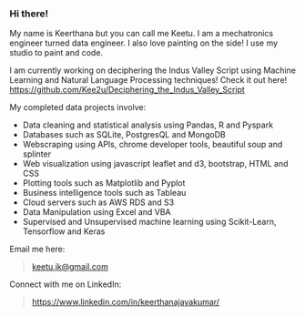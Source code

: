 ### Hi there! 

My name is Keerthana but you can call me Keetu. I am a mechatronics engineer turned data engineer. I also love painting on the side! I use my studio to paint and code.

I am currently working on deciphering the Indus Valley Script using Machine Learning and Natural Language Processing techniques! Check it out here!
https://github.com/Kee2u/Deciphering_the_Indus_Valley_Script

My completed data projects involve: 
- Data cleaning and statistical analysis using Pandas, R and Pyspark
- Databases such as SQLite, PostgresQL and MongoDB
- Webscraping using APIs, chrome developer tools, beautiful soup and splinter
- Web visualization using javascript leaflet and d3, bootstrap, HTML and CSS
- Plotting tools such as Matplotlib and Pyplot
- Business intelligence tools such as Tableau
- Cloud servers such as AWS RDS and S3
- Data Manipulation using Excel and VBA
- Supervised and Unsupervised machine learning using Scikit-Learn, Tensorflow and Keras


Email me here:
>keetu.jk@gmail.com

Connect with me on LinkedIn:
>https://www.linkedin.com/in/keerthanajayakumar/



